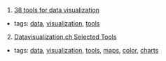 1. [38 tools for data visualization](http://www.creativebloq.com/design-tools/data-visualization-712402)
  * tags: [data](tags/data.md), [visualization](tags/visualization.md), [tools](tags/tools.md)
2. [Datavisualization.ch Selected Tools](http://selection.datavisualization.ch/)
  * tags: [data](tags/data.md), [visualization](tags/visualization.md), [tools](tags/tools.md), [maps](tags/maps.md), [color](tags/color.md), [charts](tags/charts.md)
